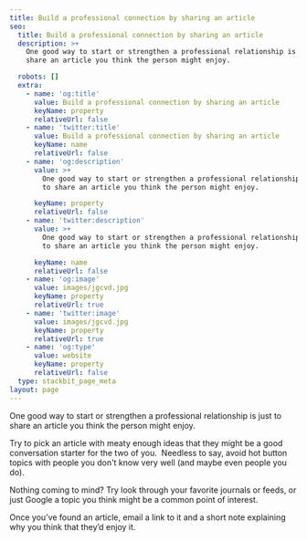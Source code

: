 ```yaml
---
title: Build a professional connection by sharing an article
seo:
  title: Build a professional connection by sharing an article
  description: >+
    One good way to start or strengthen a professional relationship is just to
    share an article you think the person might enjoy.

  robots: []
  extra:
    - name: 'og:title'
      value: Build a professional connection by sharing an article
      keyName: property
      relativeUrl: false
    - name: 'twitter:title'
      value: Build a professional connection by sharing an article
      keyName: name
      relativeUrl: false
    - name: 'og:description'
      value: >+
        One good way to start or strengthen a professional relationship is just
        to share an article you think the person might enjoy.

      keyName: property
      relativeUrl: false
    - name: 'twitter:description'
      value: >+
        One good way to start or strengthen a professional relationship is just
        to share an article you think the person might enjoy.

      keyName: name
      relativeUrl: false
    - name: 'og:image'
      value: images/jgcvd.jpg
      keyName: property
      relativeUrl: true
    - name: 'twitter:image'
      value: images/jgcvd.jpg
      keyName: property
      relativeUrl: true
    - name: 'og:type'
      value: website
      keyName: property
      relativeUrl: false
  type: stackbit_page_meta
layout: page
---
```

One good way to start or strengthen a professional relationship is just to share an article you think the person might enjoy.

Try to pick an article with meaty enough ideas that they might be a good conversation starter for the two of you.  Needless to say, avoid hot button topics with people you don't know very well (and maybe even people you do).

Nothing coming to mind? Try look through your favorite journals or feeds, or just Google a topic you think might be a common point of interest.

Once you’ve found an article, email a link to it and a short note explaining why you think that they’d enjoy it.
